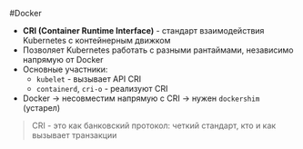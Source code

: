 #Docker 

- **CRI (Container Runtime Interface)** - стандарт взаимодействия Kubernetes с контейнерным движком
- Позволяет Kubernetes работать с разными рантаймами, независимо напрямую от Docker
- Основные участники:
	- `kubelet` - вызывает API CRI
	- `containerd`, `cri-o` - реализуют CRI
- Docker -> несовместим напрямую с CRI -> нужен `dockershim` (устарел)

> CRI - это как банковский протокол: четкий стандарт, кто и как вызывает транзакции